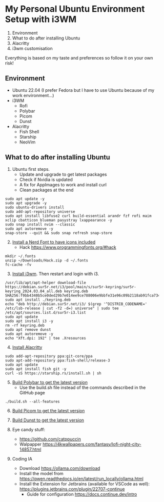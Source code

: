 # My Personal Ubuntu Environment Setup with i3WM
1. Environment
2. What to do after installing Ubuntu
3. Alacritty
4. i3wm customisation

Everything is based on my taste and preferences so follow it on your own risk!  

## Environment
- Ubuntu 22.04 (I prefer Fedora but I have to use Ubuntu because of my work environment...)
- i3WM
    - Rofi
    - Polybar
    - Picom
    - Dunst
- Alacritty
    - Fish Shell
    - Starship
    - NeoVim

## What to do after installing Ubuntu
1. Ubuntu first steps.
    - Update and upgrade to get latest packages
    - Check if Nvidia is updated
    - A fix for AppImages to work and install curl
    - Clean packages at the end
```shell
sudo apt update -y
sudo apt upgrade -y
sudo ubuntu-drivers install
sudo add-apt-repository universe
sudo apt install libfuse2 curl build-essential arandr fzf rofi maim xclip cbatticon blueman pasystray lxappearance -y
sudo snap install nvim --classic
sudo apt autoremove -y
snap-store --quit && sudo snap refresh snap-store
```  

2. [Install a Nerd Font to have icons included](https://www.nerdfonts.com/font-downloads)
    - Hack https://www.programmingfonts.org/#hack
```shell
mkdir ~/.fonts
unzip ~/Downloads/Hack.zip -d ~/.fonts
fc-cache -fv
```  

3. [Install i3wm](https://i3wm.org/docs/repositories.html). Then restart and login with i3.
```shell
/usr/lib/apt/apt-helper download-file https://debian.sur5r.net/i3/pool/main/s/sur5r-keyring/sur5r-keyring_2024.03.04_all.deb keyring.deb SHA256:f9bb4340b5ce0ded29b7e014ee9ce788006e9bbfe31e96c09b2118ab91fca734
sudo apt install ./keyring.deb
echo "deb http://debian.sur5r.net/i3/ $(grep '^DISTRIB_CODENAME=' /etc/lsb-release | cut -f2 -d=) universe" | sudo tee /etc/apt/sources.list.d/sur5r-i3.list
sudo apt update
sudo apt install i3 -y
rm -rf keyring.deb
sudo apt remove dunst
sudo apt autoremove -y
echo "Xft.dpi: 192" | tee .Xresources
```  

4. [Install Alacritty](https://github.com/alacritty/alacritty/blob/master/INSTALL.md)
```shell
sudo add-apt-repository ppa:git-core/ppa
sudo apt-add-repository ppa:fish-shell/release-3
sudo apt update
sudo apt install fish git -y
curl -sS https://starship.rs/install.sh | sh
```  

5. [Build Polybar to get the latest version](https://github.com/polybar/polybar/wiki/Compiling)
    - Use the build.sh file instead of the commands described in the GitHub page
```shell
./build.sh --all-features
```  

6. [Build Picom to get the latest version](https://github.com/yshui/picom/tree/stable/11)

7. [Build Dunst to get the latest version](https://github.com/dunst-project/dunst)

8. Eye candy stuff:
    - https://github.com/catppuccin
    - Walpapper https://4kwallpapers.com/fantasy/lofi-night-city-14857.html

9. Coding IA
    - Download https://ollama.com/download
    - Install the model from https://qwen.readthedocs.io/en/latest/run_locally/ollama.html
    - Install the Extension for Jetbrains (available for VSCode as well): https://plugins.jetbrains.com/plugin/22707-continue
        - Guide for configuration https://docs.continue.dev/intro